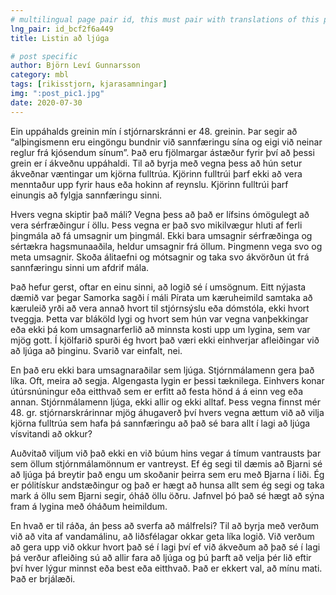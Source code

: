 ```yaml
---
# multilingual page pair id, this must pair with translations of this page. (This name must be unique)
lng_pair: id_bcf2f6a449
title: Listin að ljúga

# post specific
author: Björn Leví Gunnarsson
category: mbl
tags: [rikisstjorn, kjarasamningar]
img: ":post_pic1.jpg"
date: 2020-07-30
---
```


Ein uppáhalds greinin mín í stjórnarskránni er 48. greinin. Þar segir að “alþingismenn eru eingöngu bundnir við sannfæringu sína og eigi við neinar reglur frá kjósendum sínum”. Það eru fjölmargar ástæður fyrir því að þessi grein er í ákveðnu uppáhaldi. Til að byrja með vegna þess að hún setur ákveðnar væntingar um kjörna fulltrúa. Kjörinn fulltrúi þarf ekki að vera menntaður upp fyrir haus eða hokinn af reynslu. Kjörinn fulltrúi þarf einungis að fylgja sannfæringu sinni.

Hvers vegna skiptir það máli? Vegna þess að það er lífsins ómögulegt að vera sérfræðingur í öllu. Þess vegna er það svo mikilvægur hluti af ferli þingmála að fá umsagnir um þingmál. Ekki bara umsagnir sérfræðinga og sértækra hagsmunaaðila, heldur umsagnir frá öllum. Þingmenn vega svo og meta umsagnir. Skoða álitaefni og mótsagnir og taka svo ákvörðun út frá sannfæringu sinni um afdrif mála. 

Það hefur gerst, oftar en einu sinni, að logið sé í umsögnum. Eitt nýjasta dæmið var þegar Samorka sagði í máli Pírata um kæruheimild samtaka að kæruleið yrði að vera annað hvort til stjórnsýslu eða dómstóla, ekki hvort tveggja. Þetta var bláköld lygi og hvort sem hún var vegna vanþekkingar eða ekki þá kom umsagnarferlið að minnsta kosti upp um lygina, sem var mjög gott. Í kjölfarið spurði ég hvort það væri ekki einhverjar afleiðingar við að ljúga að þinginu. Svarið var einfalt, nei. 

En það eru ekki bara umsagnaraðilar sem ljúga. Stjórnmálamenn gera það líka. Oft, meira að segja. Algengasta lygin er þessi tæknilega. Einhvers konar útúrsnúningur eða eitthvað sem er erfitt að festa hönd á á einn veg eða annan.  Stjórnmálamenn ljúga, ekki allir og ekki alltaf. Þess vegna finnst mér 48. gr. stjórnarskrárinnar mjög áhugaverð því hvers vegna ættum við að vilja kjörna fulltrúa sem hafa þá sannfæringu að það sé bara allt í lagi að ljúga vísvitandi að okkur? 

Auðvitað viljum við það ekki en við búum hins vegar á tímum vantrausts þar sem öllum stjórnmálamönnum er vantreyst. Ef ég segi til dæmis að Bjarni sé að ljúga þá breytir það engu um skoðanir þeirra sem eru með Bjarna í liði. Ég er pólitískur andstæðingur og það er hægt að hunsa allt sem ég segi og taka mark á öllu sem Bjarni segir, óháð öllu öðru. Jafnvel þó það sé hægt að sýna fram á lygina með óháðum heimildum. 

En hvað er til ráða, án þess að sverfa að málfrelsi? Til að byrja með verðum við að vita af vandamálinu, að liðsfélagar okkar geta líka logið. Við verðum að gera upp við okkur hvort það sé í lagi því ef við ákveðum að það sé í lagi þá verður afleiðing sú að allir fara að ljúga og þú þarft að velja þér lið eftir því hver lýgur minnst eða best eða eitthvað. Það er ekkert val, að mínu mati. Það er brjálæði.
